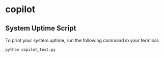 
# copilot

## System Uptime Script

To print your system uptime, run the following command in your terminal:

```bash
python copilot_test.py
